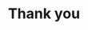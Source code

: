 ---
title: "Thank you"
description: "Thank You. Your submission was received and we will respond to you soon."
layout: thank-you
keywords: "Thank you"
cta: "Return Home"
---